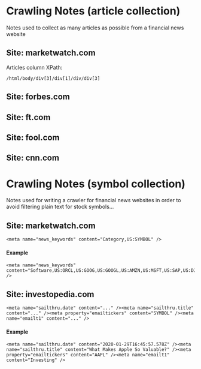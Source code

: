 # Crawling Notes (article collection)
Notes used to collect as many articles as possible from a financial news website

## Site: marketwatch.com
Articles column XPath:
```
/html/body/div[3]/div[1]/div/div[3]
```

## Site: forbes.com

## Site: ft.com

## Site: fool.com

## Site: cnn.com

# Crawling Notes (symbol collection)
Notes used for writing a crawler for financial news websites in order to avoid filtering plain text for stock symbols...

## Site: marketwatch.com

```
<meta name="news_keywords" content="Category,US:SYMBOL" />
```

#### Example

```
<meta name="news_keywords" content="Software,US:ORCL,US:GOOG,US:GOOGL,US:AMZN,US:MSFT,US:SAP,US:DJIA,US:SPX,US:COMP" />
```

## Site: investopedia.com

```
<meta name="sailthru.date" content="..." /><meta name="sailthru.title" content="..." /><meta property="emailtickers" content="SYMBOL" /><meta name="emailt1" content="..." />	
```

#### Example
```
<meta name="sailthru.date" content="2020-01-29T16:45:57.578Z" /><meta name="sailthru.title" content="What Makes Apple So Valuable?" /><meta property="emailtickers" content="AAPL" /><meta name="emailt1" content="Investing" />	
```

